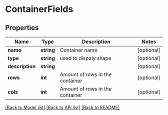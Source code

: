# ContainerFields

## Properties
Name | Type | Description | Notes
------------ | ------------- | ------------- | -------------
**name** | **string** | Container name | [optional] 
**type** | **string** | used to dispaly shape | [optional] 
**description** | **string** |  | [optional] 
**rows** | **int** | Amount of rows in the container | [optional] 
**cols** | **int** | Amount of rows in the container | [optional] 

[[Back to Model list]](../README.md#documentation-for-models) [[Back to API list]](../README.md#documentation-for-api-endpoints) [[Back to README]](../README.md)


